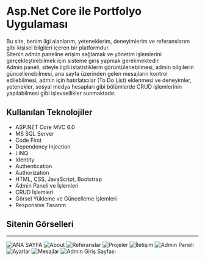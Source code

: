 # Asp.Net Core ile Portfolyo Uygulaması

Bu site, benim ilgi alanlarım, yeteneklerim, deneyimlerim ve referanslarım gibi kişisel bilgileri içeren bir platformdur.  
Sitenin admin paneline erişim sağlamak ve yönetim işlemlerini gerçekleştirebilmek için sisteme giriş yapmak gerekmektedir.  
Admin paneli, siteyle ilgili istatistiklerin görüntülenebilmesi, admin bilgilerin güncellenebilmesi, ana sayfa üzerinden gelen mesajların kontrol edilebilmesi, admin için hatırlatıcılar (To Do List) eklenmesi ve deneyimler, yetenekler, sosyal medya hesapları gibi bölümlerde CRUD işlemlerinin yapılabilmesi gibi işlevsellikler sunmaktadır.

## Kullanılan Teknolojiler
- ASP.NET Core MVC 6.0
- MS SQL Server
- Code First
- Dependency Injection
- LINQ
- Identity
- Authentication
- Authorization
- HTML, CSS, JavaScript, Bootstrap
- Admin Paneli ve İşlemleri
- CRUD İşlemleri
- Görsel Yükleme ve Güncelleme İşlemleri
- Responsive Tasarım

## Sitenin Görselleri
___ 
![ANA SAYFA](./wwwroot/images/feature.png)
![About](./wwwroot/images/about.png)
![Referanslar](./wwwroot/images/referanslar.png)
![Projeler](./wwwroot/images/projeler.png)
![İletişim](./wwwroot/images/iletisim.png)
![Admin Paneli](./wwwroot/images/istatistik.png)
![Ayarlar](./wwwroot/images/ayarlar.png)
![Mesajlar](./wwwroot/images/mesajlar.png)
![Admin Giriş Sayfası](./wwwroot/images/login.png)


